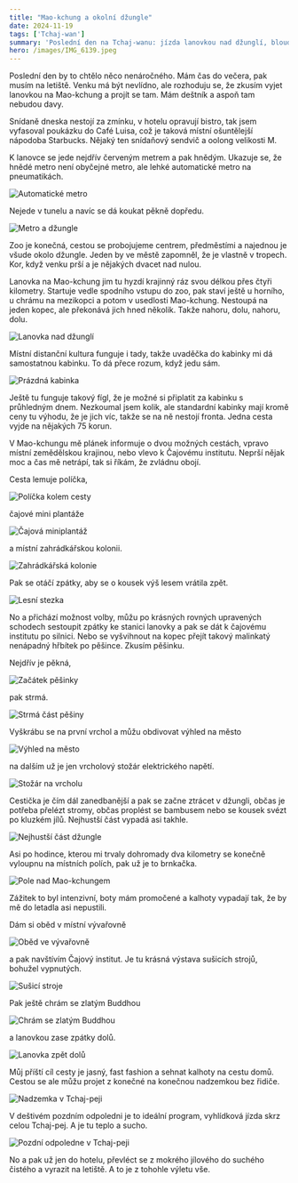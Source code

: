```yaml
---
title: "Mao-kchung a okolní džungle"
date: 2024-11-19
tags: ['Tchaj-wan']
summary: 'Poslední den na Tchaj-wanu: jízda lanovkou nad džunglí, bloudění mezi čajovými políčky, průzkum rozbahněných pěšinek i vyhlídková jízda bez řidiče skrz Tchaj-pej. Klid, mlha, promočené boty a dobrý čaj.'
hero: /images/IMG_6139.jpeg
---
```


Poslední den by to chtělo něco nenáročného. Mám čas do večera, pak musím na letiště. Venku má být nevlídno, ale rozhoduju se, že zkusím vyjet lanovkou na Mao-kchung a projít se tam. Mám deštník a aspoň tam nebudou davy.

Snídaně dneska nestojí za zmínku, v hotelu opravují bistro, tak jsem vyfasoval poukázku do Café Luisa, což je taková místní ošuntělejší nápodoba Starbucks. Nějaký ten snídaňový sendvič a oolong velikosti M. 

K lanovce se jede nejdřív červeným metrem a pak hnědým. Ukazuje se, že hnědé metro není obyčejné metro, ale lehké automatické metro na pneumatikách. 

![Automatické metro](/images/IMG_6134.jpeg)

Nejede v tunelu a navíc se dá koukat pěkně dopředu.

![Metro a džungle](/images/IMG_6133.jpeg)  

Zoo je konečná, cestou se probojujeme centrem, předměstími a najednou je všude okolo džungle. Jeden by ve městě zapomněl, že je vlastně v tropech. Kor, když venku prší a je nějakých dvacet nad nulou. 

Lanovka na Mao-kchung jim tu hyzdí krajinný ráz svou délkou přes čtyři kilometry. Startuje vedle spodního vstupu do zoo, pak staví ještě u horního, u chrámu na mezikopci a potom v usedlosti Mao-kchung. Nestoupá na jeden kopec, ale překonává jich hned několik. Takže nahoru, dolu, nahoru, dolu. 

![Lanovka nad džunglí](/images/IMG_6139.jpeg)

Místní distanční kultura funguje i tady, takže uvaděčka do kabinky mi dá samostatnou kabinku. To dá přece rozum, když jedu sám. 

![Prázdná kabinka](/images/IMG_6135.jpeg)

Ještě tu funguje takový fígl, že je možné si připlatit za kabinku s průhledným dnem. Nezkoumal jsem kolik, ale standardní kabinky mají kromě ceny tu výhodu, že je jich víc, takže se na ně nestojí fronta. Jedna cesta vyjde na nějakých 75 korun.

V Mao-kchungu mě plánek informuje o dvou možných cestách, vpravo místní zemědělskou krajinou, nebo vlevo k Čajovému institutu. Neprší nějak moc a čas mě netrápí, tak si říkám, že zvládnu obojí. 

Cesta lemuje políčka, 

![Políčka kolem cesty](/images/IMG_6141.jpeg) 

čajové mini plantáže 

![Čajová miniplantáž](/images/IMG_6147.jpeg)

a místní zahrádkářskou kolonii.

![Zahrádkářská kolonie](/images/IMG_6145.jpeg)

Pak se otáčí zpátky, aby se o kousek výš lesem vrátila zpět. 

![Lesní stezka](/images/IMG_6149.jpeg)

No a přichází možnost volby, můžu po krásných rovných upravených schodech sestoupit zpátky ke stanici lanovky a pak se dát k čajovému institutu po silnici. Nebo se vyšvihnout na kopec přejít takový malinkatý nenápadný hřbítek po pěšince. Zkusím pěšinku.

Nejdřív je pěkná,

![Začátek pěšinky](/images/IMG_6150.jpeg)

pak strmá.

![Strmá část pěšiny](/images/IMG_6151.jpeg)

Vyškrábu se na první vrchol a můžu obdivovat výhled na město

![Výhled na město](/images/IMG_6153.jpeg)

na dalším už je jen vrcholový stožár elektrického napětí.

![Stožár na vrcholu](/images/IMG_6154.jpeg)

Cestička je čím dál zanedbanější a pak se začne ztrácet v džungli, občas je potřeba přelézt stromy, občas proplést se bambusem nebo se kousek svézt po kluzkém jílů. Nejhustší část vypadá asi takhle.

![Nejhustší část džungle](/images/IMG_6157.jpeg)

Asi po hodince, kterou mi trvaly dohromady dva kilometry se konečně vyloupnu na místních polích, pak už je to brnkačka.

![Pole nad Mao-kchungem](/images/IMG_6156.jpeg)

Zážitek to byl intenzivní, boty mám promočené a kalhoty vypadají tak, že by mě do letadla asi nepustili.

Dám si oběd v místní vývařovně

![Oběd ve vývařovně](/images/IMG_6158.jpeg)

a pak navštívím Čajový institut. Je tu krásná výstava sušicích strojů, bohužel vypnutých.

![Sušicí stroje](/images/IMG_6159.jpeg)

Pak ještě chrám se zlatým Buddhou

![Chrám se zlatým Buddhou](/images/IMG_6160.jpeg)

a lanovkou zase zpátky dolů.

![Lanovka zpět dolů](/images/IMG_6164.jpeg)

Můj příští cíl cesty je jasný, fast fashion a sehnat kalhoty na cestu domů. Cestou se ale můžu projet z konečné na konečnou nadzemkou bez řidiče. 

![Nadzemka v Tchaj-peji](/images/IMG_6166.jpeg)

V deštivém pozdním odpoledni je to ideální program, vyhlídková jízda skrz celou Tchaj-pej. A je tu teplo a sucho.

![Pozdní odpoledne v Tchaj-peji](/images/IMG_6168.jpeg)

No a pak už jen do hotelu, převléct se z mokrého jílového do suchého čistého a vyrazit na letiště. A to je z tohohle výletu vše.